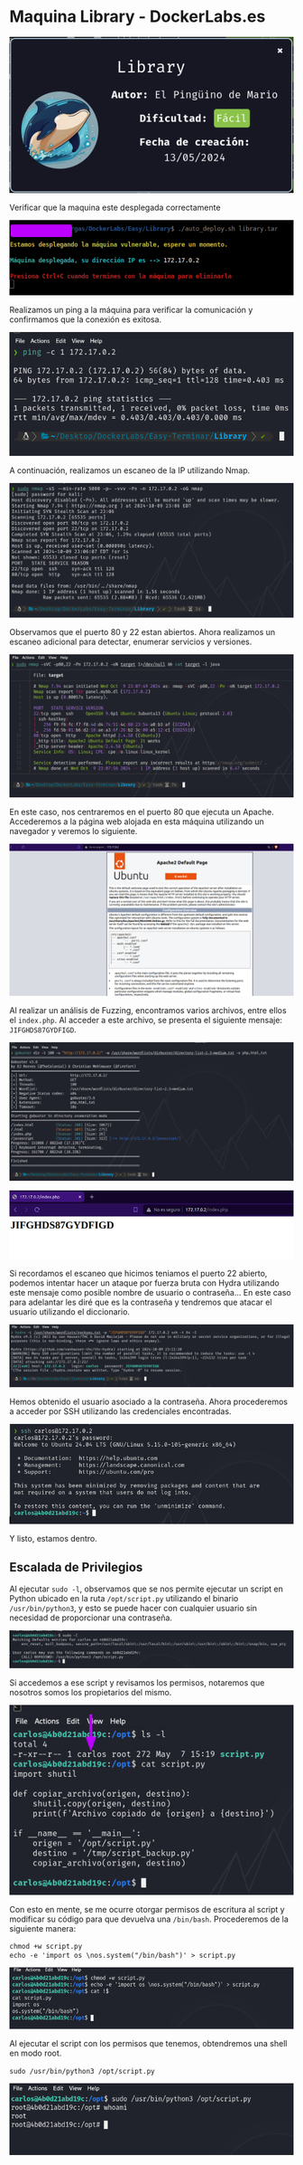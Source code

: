 # Maquina Library - DockerLabs.es

![alt text](ImagenesMaquinaLibrary/image.png)

Verificar que la maquina este desplegada correctamente

![alt text](ImagenesMaquinaLibrary/image-1.png)

Realizamos un ping a la máquina para verificar la comunicación y confirmamos que la conexión es exitosa.

![alt text](ImagenesMaquinaLibrary/image-2.png)

A continuación, realizamos un escaneo de la IP utilizando Nmap.

![alt text](ImagenesMaquinaLibrary/image-3.png)

Observamos que el puerto 80 y 22 estan abiertos. Ahora realizamos un escaneo adicional para detectar, enumerar servicios y versiones.

![alt text](ImagenesMaquinaLibrary/image-5.png)

En este caso, nos centraremos en el puerto 80 que ejecuta un Apache. Accederemos a la página web alojada en esta máquina utilizando un navegador y veremos lo siguiente.

![alt text](ImagenesMaquinaLibrary/image-6.png)

Al realizar un análisis de Fuzzing, encontramos varios archivos, entre ellos el `index.php`. Al acceder a este archivo, se presenta el siguiente mensaje: `JIFGHDS87GYDFIGD`.

![alt text](ImagenesMaquinaLibrary/image-7.png)

![alt text](ImagenesMaquinaLibrary/image-8.png)

Si recordamos el escaneo que hicimos teniamos el puerto 22 abierto, podemos intentar hacer un ataque por fuerza bruta con Hydra utilizando este mensaje como posible nombre de usuario o contraseña... En este caso para adelantar les diré que es la contraseña y tendremos que atacar el usuario utilizando el diccionario.

![alt text](ImagenesMaquinaLibrary/image-9.png)

Hemos obtenido el usuario asociado a la contraseña. Ahora procederemos a acceder por SSH utilizando las credenciales encontradas.

![alt text](ImagenesMaquinaLibrary/image-10.png)

Y listo, estamos dentro.

## Escalada de Privilegios

Al ejecutar `sudo -l`, observamos que se nos permite ejecutar un script en Python ubicado en la ruta `/opt/script.py` utilizando el binario `/usr/bin/python3`, y esto se puede hacer con cualquier usuario sin necesidad de proporcionar una contraseña.

![alt text](ImagenesMaquinaLibrary/image-11.png)

Si accedemos a ese script y revisamos los permisos, notaremos que nosotros somos los propietarios del mismo.

![alt text](ImagenesMaquinaLibrary/image-13.png)

Con esto en mente, se me ocurre otorgar permisos de escritura al script y modificar su código para que devuelva una `/bin/bash`. Procederemos de la siguiente manera:

```
chmod +w script.py
echo -e 'import os \nos.system("/bin/bash")' > script.py
```

![alt text](ImagenesMaquinaLibrary/image-14.png)

Al ejecutar el script con los permisos que tenemos, obtendremos una shell en modo root.

`sudo /usr/bin/python3 /opt/script.py`

![alt text](ImagenesMaquinaLibrary/image-15.png)
